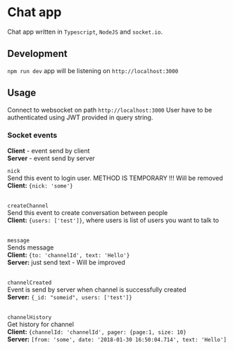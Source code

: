 # Chat app
Chat app written in `Typescript`, `NodeJS` and `socket.io`.

## Development
`npm run dev` app will be listening on `http://localhost:3000`

## Usage
Connect to websocket on path `http://localhost:3000`
User have to be authenticated using JWT provided in query string.

### Socket events
**Client** - event send by client<br />
**Server** - event send by server<br />

`nick` <br/>
Send this event to login user. METHOD IS TEMPORARY !!! Will be removed<br/>
**Client:** `{nick: 'some'}`<br/> <br/>

`createChannel`<br/>
Send this event to create conversation between people <br/>
**Client:** `{users: ['test']}`, where users is list of users you want to talk to <br/><br/>

`message` <br/>
Sends message <br/>
**Client:**  `{to: 'channelId', text: 'Hello'}` <br/>
**Server:** just send text - Will be improved <br/><br/>

`channelCreated` <br/>
Event is send by server when channel is successfully created <br/>
**Server:** `{_id: "someid", users: ['test']}` <br/><br/>

`channelHistory` <br/>
Get history for channel <br/>
**Client:** `{channelId: 'channelId', pager: {page:1, size: 10}` <br/>
**Server:** `[from: 'some', date: '2018-01-30 16:50:04.714', text: 'Hello']`
